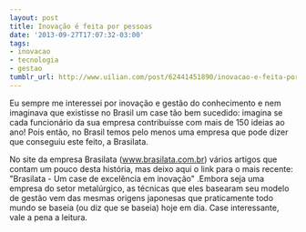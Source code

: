 ```yaml
---
layout: post
title: Inovação é feita por pessoas
date: '2013-09-27T17:07:32-03:00'
tags:
- inovacao
- tecnologia
- gestao
tumblr_url: http://www.uilian.com/post/62441451890/inovacao-e-feita-por-pessoas
---
```

Eu sempre me interessei por inovação e gestão do conhecimento e nem imaginava que existisse no Brasil um case tão bem sucedido: imagina se cada funcionário da sua empresa contribuísse com mais de 150 ideias ao ano!
Pois então, no Brasil temos pelo menos uma empresa que pode dizer que conseguiu este feito, a Brasilata.



No site da empresa Brasilata (www.brasilata.com.br) vários artigos que contam um pouco desta história, mas deixo aqui o link para o mais recente: "Brasilata - Um case de excelência em inovação" .Embora seja uma empresa do setor metalúrgico, as técnicas que eles basearam seu modelo de gestão vem das mesmas origens japonesas que praticamente todo mundo se baseia (ou diz que se baseia) hoje em dia.
Case interessante, vale a pena a leitura.
